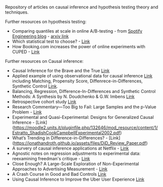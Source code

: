 Repository of articles on causal inference and hypothesis testing theory and techniques.

Further resources on hypothesis testing:
  - Comparing quantiles at scale in online A/B-testing - from [Spotify Engineering blog](https://engineering.atspotify.com/2022/03/comparing-quantiles-at-scale-in-online-a-b-testing/) - [arxiv link](https://arxiv.org/pdf/2202.10992.pdf)
  - Which statistical test to choose? - [Link](https://datatricks.co.uk/statistical-tests-in-r)
  - How Booking.com increases the power of online experiments with CUPED - [Link](https://booking.ai/how-booking-com-increases-the-power-of-online-experiments-with-cuped-995d186fff1d)

Further resources on Causal inference:
  - Causal Inference for the Brave and the True [Link](https://matheusfacure.github.io/python-causality-handbook/landing-page.html)
  - Applied example of using observational data for causal inference [Link](https://towardsdatascience.com/an-ultimate-guide-to-matching-and-propensity-score-matching-644395c46616) including Matching, Propensity Score, Diffenrece-in-Differences, Synthetic Control [Link](https://www.youtube.com/watch?v=1PQfeDT8zXM).
  - Balancing, Regression, Difference-In-Differences and Synthetic Control Methods: A Synthesis by N. Doudchenko & G.W. Imbens [Link](https://arxiv.org/pdf/1610.07748v1.pdf)
  - Retrospective cohort study [Link](https://en.wikipedia.org/wiki/Retrospective_cohort_study)
  - Research Commentary—Too Big to Fail: Large Samples and the p-Value Problem - [Link](http://www.stat.ntu.edu.tw/download/%E6%95%99%E5%AD%B8%E6%96%87%E4%BB%B6/bigdata/Research%20Commentary%20-%20Too%20Big%20to%20Fail%20Large%20Samples%20and%20the%20p-Value%20Problem.pdf)
  - Experimental and Quasi-Experimental: Designs for Generalized Causal Inference - [Link] (https://moodle2.units.it/pluginfile.php/132646/mod_resource/content/1/Estratto_ShadishCookCampbellExperimental2002.pdf)
  - What’s Trending in Difference-in-Differences? - [Link] (https://jonathandroth.github.io/assets/files/DiD_Review_Paper.pdf)
  - A survery of causal inference applications at Netflix - [Link](https://netflixtechblog.com/a-survey-of-causal-inference-applications-at-netflix-b62d25175e6f)
  - Agnostic notes on regression adjustments to experimental data: reexamining freedman's critique - [Link](https://arxiv.org/pdf/1208.2301.pdf)
  - Close Enough? A Large-Scale Exploration of Non-Experimental Approaches to Advertising Measurement - [Link](https://arxiv.org/pdf/2201.07055.pdf)
  - A Crash Course in Good and Bad Controls [Link](https://ftp.cs.ucla.edu/pub/stat_ser/r493.pdf)
  - Using Causal Inference to Improve the Uber User Experience [Link](https://www.uber.com/en-DE/blog/causal-inference-at-uber/)
